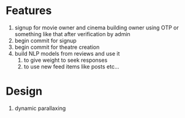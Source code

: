 Features
=
1. signup for movie owner and cinema building owner using OTP or something like that after verification by admin
1. begin commit for signup
1. begin commit for theatre creation
1. build NLP models from reviews and use it 
    1. to give weight to seek responses
    1. to use new feed items like posts etc...

Design
=
1. dynamic parallaxing
